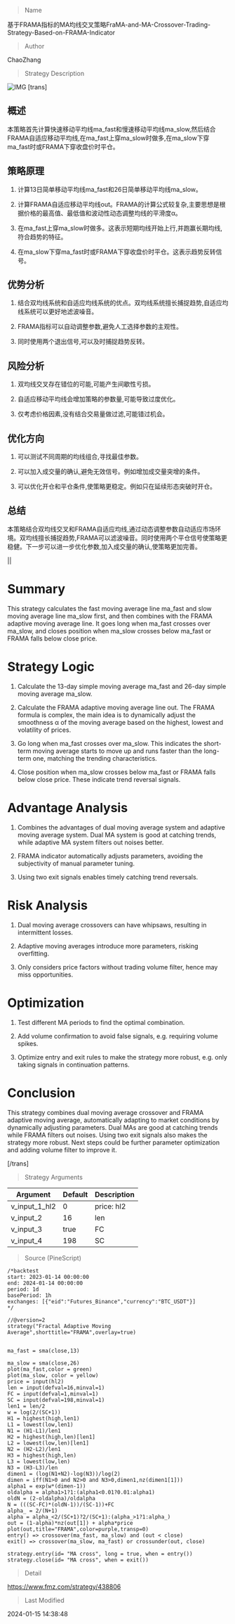 
> Name

基于FRAMA指标的MA均线交叉策略FraMA-and-MA-Crossover-Trading-Strategy-Based-on-FRAMA-Indicator

> Author

ChaoZhang

> Strategy Description

![IMG](https://www.fmz.com/upload/asset/1dce7da36148dd86acd.png)
 [trans]

## 概述

本策略首先计算快速移动平均线ma_fast和慢速移动平均线ma_slow,然后结合FRAMA自适应移动平均线,在ma_fast上穿ma_slow时做多,在ma_slow下穿ma_fast时或FRAMA下穿收盘价时平仓。

## 策略原理

1. 计算13日简单移动平均线ma_fast和26日简单移动平均线ma_slow。

2. 计算FRAMA自适应移动平均线out。FRAMA的计算公式较复杂,主要思想是根据价格的最高值、最低值和波动性动态调整均线的平滑度α。

3. 在ma_fast上穿ma_slow时做多。这表示短期均线开始上行,并跑赢长期均线,符合趋势的特征。

4. 在ma_slow下穿ma_fast时或FRAMA下穿收盘价时平仓。这表示趋势反转信号。

## 优势分析

1. 结合双均线系统和自适应均线系统的优点。双均线系统擅长捕捉趋势,自适应均线系统可以更好地滤波噪音。

2. FRAMA指标可以自动调整参数,避免人工选择参数的主观性。

3. 同时使用两个退出信号,可以及时捕捉趋势反转。

## 风险分析

1. 双均线交叉存在错位的可能,可能产生间歇性亏损。

2. 自适应移动平均线会增加策略的参数量,可能导致过度优化。

3. 仅考虑价格因素,没有结合交易量做过滤,可能错过机会。


## 优化方向 

1. 可以测试不同周期的均线组合,寻找最佳参数。

2. 可以加入成交量的确认,避免无效信号。例如增加成交量突增的条件。

3. 可以优化开仓和平仓条件,使策略更稳定。例如只在延续形态突破时开仓。


## 总结

本策略结合双均线交叉和FRAMA自适应均线,通过动态调整参数自动适应市场环境。双均线擅长捕捉趋势,FRAMA可以滤波噪音。同时使用两个平仓信号使策略更稳健。下一步可以进一步优化参数,加入成交量的确认,使策略更加完善。

|| 

# Summary

This strategy calculates the fast moving average line ma_fast and slow moving average line ma_slow first, and then combines with the FRAMA adaptive moving average line. It goes long when ma_fast crosses over ma_slow, and closes position when ma_slow crosses below ma_fast or FRAMA falls below close price.

# Strategy Logic

1. Calculate the 13-day simple moving average ma_fast and 26-day simple moving average ma_slow. 

2. Calculate the FRAMA adaptive moving average line out. The FRAMA formula is complex, the main idea is to dynamically adjust the smoothness α of the moving average based on the highest, lowest and volatility of prices.

3. Go long when ma_fast crosses over ma_slow. This indicates the short-term moving average starts to move up and runs faster than the long-term one, matching the trending characteristics.  

4. Close position when ma_slow crosses below ma_fast or FRAMA falls below close price. These indicate trend reversal signals.

# Advantage Analysis

1. Combines the advantages of dual moving average system and adaptive moving average system. Dual MA system is good at catching trends, while adaptive MA system filters out noises better.

2. FRAMA indicator automatically adjusts parameters, avoiding the subjectivity of manual parameter tuning.

3. Using two exit signals enables timely catching trend reversals. 

# Risk Analysis

1. Dual moving average crossovers can have whipsaws, resulting in intermittent losses.

2. Adaptive moving averages introduce more parameters, risking overfitting. 

3. Only considers price factors without trading volume filter, hence may miss opportunities.

# Optimization

1. Test different MA periods to find the optimal combination.  

2. Add volume confirmation to avoid false signals, e.g. requiring volume spikes.

3. Optimize entry and exit rules to make the strategy more robust, e.g. only taking signals in continuation patterns.


# Conclusion

This strategy combines dual moving average crossover and FRAMA adaptive moving average, automatically adapting to market conditions by dynamically adjusting parameters. Dual MAs are good at catching trends while FRAMA filters out noises. Using two exit signals also makes the strategy more robust. Next steps could be further parameter optimization and adding volume filter to improve it.

[/trans]

> Strategy Arguments



|Argument|Default|Description|
|----|----|----|
|v_input_1_hl2|0|price: hl2|high|low|open|close|hlc3|hlcc4|ohlc4|
|v_input_2|16|len|
|v_input_3|true|FC|
|v_input_4|198|SC|


> Source (PineScript)

``` pinescript
/*backtest
start: 2023-01-14 00:00:00
end: 2024-01-14 00:00:00
period: 1d
basePeriod: 1h
exchanges: [{"eid":"Futures_Binance","currency":"BTC_USDT"}]
*/

//@version=2
strategy("Fractal Adaptive Moving Average",shorttitle="FRAMA",overlay=true)


ma_fast = sma(close,13)

ma_slow = sma(close,26)
plot(ma_fast,color = green)
plot(ma_slow, color = yellow)
price = input(hl2)
len = input(defval=16,minval=1)
FC = input(defval=1,minval=1)
SC = input(defval=198,minval=1)
len1 = len/2
w = log(2/(SC+1))
H1 = highest(high,len1)
L1 = lowest(low,len1)
N1 = (H1-L1)/len1
H2 = highest(high,len)[len1]
L2 = lowest(low,len)[len1]
N2 = (H2-L2)/len1
H3 = highest(high,len)
L3 = lowest(low,len)
N3 = (H3-L3)/len
dimen1 = (log(N1+N2)-log(N3))/log(2)
dimen = iff(N1>0 and N2>0 and N3>0,dimen1,nz(dimen1[1]))
alpha1 = exp(w*(dimen-1))
oldalpha = alpha1>1?1:(alpha1<0.01?0.01:alpha1)
oldN = (2-oldalpha)/oldalpha
N = (((SC-FC)*(oldN-1))/(SC-1))+FC
alpha_ = 2/(N+1)
alpha = alpha_<2/(SC+1)?2/(SC+1):(alpha_>1?1:alpha_)
out = (1-alpha)*nz(out[1]) + alpha*price
plot(out,title="FRAMA",color=purple,transp=0)
entry() => crossover(ma_fast, ma_slow) and (out < close)
exit() => crossover(ma_slow, ma_fast) or crossunder(out, close)

strategy.entry(id= "MA cross", long = true, when = entry())
strategy.close(id= "MA cross", when = exit())
```

> Detail

https://www.fmz.com/strategy/438806

> Last Modified

2024-01-15 14:38:48
